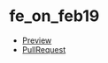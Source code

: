 # fe_on_feb19

 - [Preview](https://laliquenoare.github.io/fe_on_feb19/)
 - [PullRequest](https://github.com/Laliquenoare/fe_on_feb19/pull/1/files)
